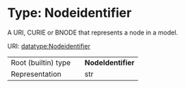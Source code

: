 
# Type: Nodeidentifier


A URI, CURIE or BNODE that represents a node in a model.

URI: [datatype:Nodeidentifier](https://w3id.org/linkml/type/Nodeidentifier)

|  |  |  |
| --- | --- | --- |
| Root (builtin) type | | **NodeIdentifier** |
| Representation | | str |
